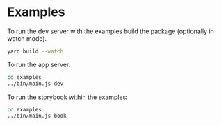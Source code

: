 # Examples

To run the dev server with the examples build the package (optionally in watch mode).

```bash
yarn build --watch
```

To run the app server.

```bash
cd examples
../bin/main.js dev 
```

To run the storybook within the examples:

```bash
cd examples
../bin/main.js book
```
